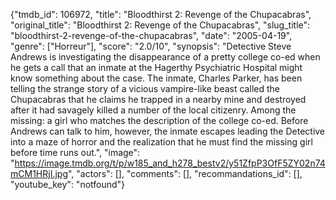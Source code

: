 {"tmdb_id": 106972, "title": "Bloodthirst 2: Revenge of the Chupacabras", "original_title": "Bloodthirst 2: Revenge of the Chupacabras", "slug_title": "bloodthirst-2-revenge-of-the-chupacabras", "date": "2005-04-19", "genre": ["Horreur"], "score": "2.0/10", "synopsis": "Detective Steve Andrews is investigating the disappearance of a pretty college co-ed when he gets a call that an inmate at the Hagerthy Psychiatric Hospital might know something about the case. The inmate, Charles Parker, has been telling the strange story of a vicious vampire-like beast called the Chupacabras that he claims he trapped in a nearby mine and destroyed after it had savagely killed a number of the local citizenry. Among the missing: a girl who matches the description of the college co-ed. Before Andrews can talk to him, however, the inmate escapes leading the Detective into a maze of horror and the realization that he must find the missing girl before time runs out.", "image": "https://image.tmdb.org/t/p/w185_and_h278_bestv2/y51ZfpP3OfF5ZY02n74mCM1HRjI.jpg", "actors": [], "comments": [], "recommandations_id": [], "youtube_key": "notfound"}